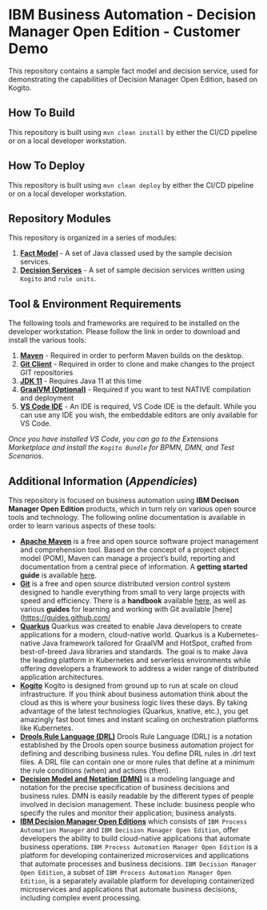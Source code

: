 # IBM Business Automation - Decision Manager Open Edition - Customer Demo

This repository contains a sample fact model and decision service, used for demonstrating the capabilities of Decision Manager Open Edition, based on Kogito.

## How To Build

This repository is built using `mvn clean install` by either the CI/CD pipeline or on a local developer workstation.  

## How To Deploy

This repository is built using `mvn clean deploy` by either the CI/CD pipeline or on a local developer workstation. 

## Repository Modules

This repository is organized in a series of modules:  

1.  [**Fact Model**](./fact-model/readme.md) - A set of Java classed used by the sample decision services.
2.  [**Decision Services**](./decision-services/readme.md) - A set of sample decision services written using `Kogito` and `rule units`.

## Tool & Environment Requirements

The following tools and frameworks are required to be installed on the developer workstation.  Please follow the link in order to download and install the various tools:

1. [**Maven**](https://maven.apache.org) - Required in order to perform Maven builds on the desktop.  
2. [**Git Client**](https://git-scm.com) - Required in order to clone and make changes to the project GIT repositories
3. [**JDK 11**](https://www.oracle.com/java/technologies/downloads/) - Requires Java 11 at this time
4. [**GraalVM (Optional)**](https://www.graalvm.org//) - Required if you want to test NATIVE compilation and deployment
5. [**VS Code IDE**](https://code.visualstudio.com/download) - An IDE is required, VS Code IDE is the default.  While you can use any IDE you wish, the embeddable editors are only available for VS Code.

*_Once you have installed VS Code, you can go to the Extensions Marketplace and install the `Kogito Bundle` for BPMN, DMN, and Test Scenarios_*.

## Additional Information (*Appendicies*)
This repository is focused on business automation using **IBM Decison Manager Open Edition** products, which in turn rely on various open source tools and technology. The following online documentation is available in order to learn various aspects of these tools:

- [**Apache Maven**](https://maven.apache.org/) is a free and open source software project management and comprehension tool. Based on the concept of a project object model (POM), Maven can manage a project’s build, reporting and documentation from a central piece of  information. A **getting started guide** is available [here](http://maven.apache.org/guides/getting-started/).
- [**Git**](https://git-scm.com//) is a free and open source distributed version control system designed to handle everything from small to very large projects with speed and efficiency. There is a **handbook** available [here](https://guides.github.com/introduction/git-handbook/), as well as various **guides** for learning and working with Git available [here](https://guides.github.com/
- [**Quarkus**](https://quarkus.io) Quarkus was created to enable Java developers to create applications for a modern, cloud-native world. Quarkus is a Kubernetes-native Java framework tailored for GraalVM and HotSpot, crafted from best-of-breed Java libraries and standards. The goal is to make Java the leading platform in Kubernetes and serverless environments while offering developers a framework to address a wider range of distributed application architectures.
- [**Kogito**](https://kogito.kie.org) Kogito is designed from ground up to run at scale on cloud infrastructure. If you think about business automation think about the cloud as this is where your business logic lives these days. By taking advantage of the latest technologies (Quarkus, knative, etc.), you get amazingly fast boot times and instant scaling on orchestration platforms like Kubernetes.
- [**Drools Rule Language (DRL)**](https://docs.drools.org/8.28.0.Beta/drools-docs/docs-website/drools/language-reference/index.html) Drools Rule Language (DRL) is a notation established by the Drools open source business automation project for defining and describing business rules. You define DRL rules in .drl text files. A DRL file can contain one or more rules that define at a minimum the rule conditions (when) and actions (then).
- [**Decision Model and Notation (DMN)**](https://www.omg.org/dmn/) is a modeling language and notation for the precise specification of business decisions and business rules. DMN is easily readable by the different types of people involved in decision management. These include: business people who specify the rules and monitor their application; business analysts.
- [**IBM Decision Manager Open Editions**](https://www.ibm.com/docs/en/ibamoe) which consists of `IBM Process Automation Manager` and `IBM Decision Manager Open Edition`, offer developers the ability to build cloud-native applications that automate business operations. `IBM Process Automation Manager Open Edition` is a platform for developing containerized microservices and applications that automate processes and business decisions. `IBM Decision Manager Open Edition`, a subset of `IBM Process Automation Manager Open Edition`, is a separately available platform for developing containerized microservices and applications that automate business decisions, including complex event processing.